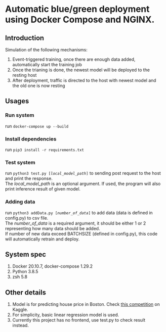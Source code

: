 # Automatic blue/green deployment using Docker Compose and NGINX.
## Introduction
Simulation of the following mechanisms:
1. Event-triggered training, once there are enough data added, automatically start the training job
2. Once the trianing is done, the newest model will be deployed to the resting host
3. After deployment, traffic is directed to the host with newest model and the old one is now resting

## Usages
### Run system
run <code>docker-compose up --build</code>

### Install dependencies
run <code>pip3 install -r requirements.txt</code>

### Test system
run <code>python3 test.py [*local_model_path*]</code> to sending post request to the host and print the response.<br/>
The *local_model_path* is an optional argument. If used, the program will also print inference result of given model.

### Adding data
run <code>python3 addData.py [*number_of_data*]</code> to add data (data is defined in config.py) to csv file.<br/>
The *number_of_data* is a required argument, it should be either 1 or 2 representing how many data should be added.<br/>
If number of new data exceed BATCHSIZE (defined in config.py), this code will automatically retrain and deploy.

## System spec
1. Docker 20.10.7, docker-compose 1.29.2
2. Python 3.8.5
3. zsh 5.8


## Other details
1. Model is for predicting house price in Boston. 
Check [this competition](https://www.kaggle.com/c/house-price-prediction-with-boston-housing-dataset) on Kaggle.
2. For simplicity, basic linear regression model is used.
3. Currently this project has no frontend, use test.py to check result instead.
